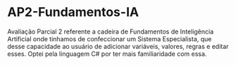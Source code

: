 # AP2-Fundamentos-IA
Avaliação Parcial 2 referente a cadeira de Fundamentos de Inteligência Artificial onde tinhamos de confeccionar um Sistema Especialista, que desse capacidade ao usuário de adicionar variáveis, valores, regras e editar esses. Optei pela linguagem C# por ter mais familiaridade com essa.

